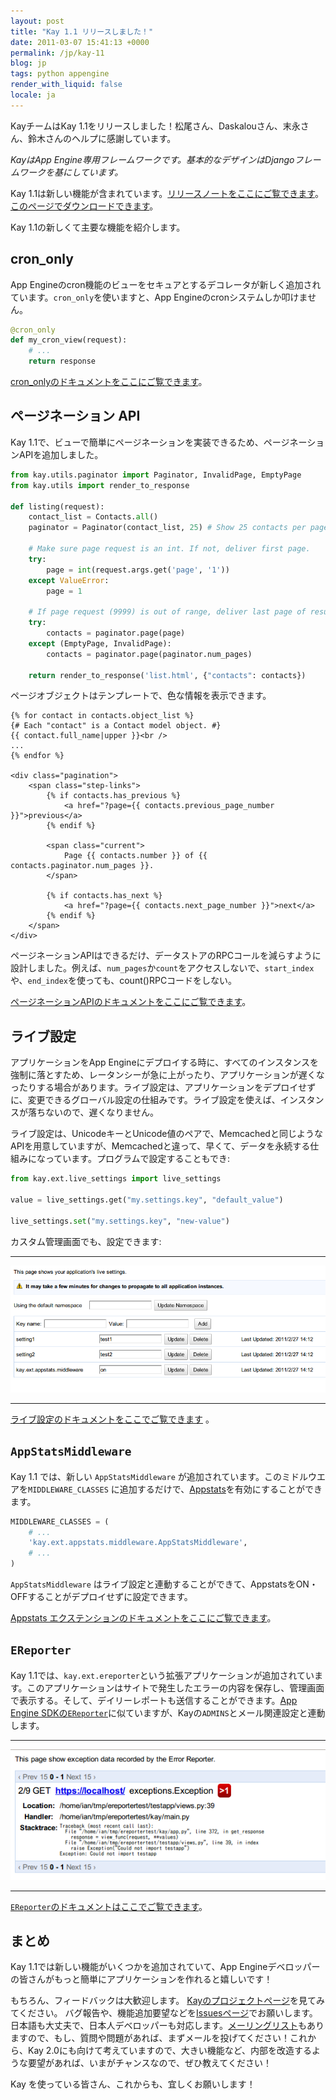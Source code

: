 ```yaml
---
layout: post
title: "Kay 1.1 リリースしました！"
date: 2011-03-07 15:41:13 +0000
permalink: /jp/kay-11
blog: jp
tags: python appengine
render_with_liquid: false
locale: ja
---
```


KayチームはKay 1.1をリリースしました！松尾さん、Daskalouさん、末永さん、鈴木さんのヘルプに感謝しています。

_KayはApp Engine専用フレームワークです。基本的なデザインはDjangoフレームワークを基にしています。_

Kay 1.1は新しい機能が含まれています。[リリースノートをここにご覧できます](http://code.google.com/p/kay-framework/wiki/ReleaseNotes#Kay-1.1.0rc2_-_March_3rd_2011)。[このページでダウンロードできます](http://code.google.com/p/kay-framework/downloads/list)。

Kay 1.1の新しくて主要な機能を紹介します。

## cron_only

App Engineのcron機能のビューをセキュアとするデコレータが新しく追加されています。`cron_only`を使いますと、App Engineのcronシステムしか叩けません。

```python
@cron_only
def my_cron_view(request):
    # ...
    return response
```

[cron_onlyのドキュメントをここにご覧できます](http://kay-docs-jp.shehas.net/decorators.html#kay.utils.decorators.cron_only)。

## ページネーション API

Kay 1.1で、ビューで簡単にページネーションを実装できるため、ページネーションAPIを追加しました。

```python
from kay.utils.paginator import Paginator, InvalidPage, EmptyPage
from kay.utils import render_to_response

def listing(request):
    contact_list = Contacts.all()
    paginator = Paginator(contact_list, 25) # Show 25 contacts per page

    # Make sure page request is an int. If not, deliver first page.
    try:
        page = int(request.args.get('page', '1'))
    except ValueError:
        page = 1

    # If page request (9999) is out of range, deliver last page of results.
    try:
        contacts = paginator.page(page)
    except (EmptyPage, InvalidPage):
        contacts = paginator.page(paginator.num_pages)

    return render_to_response('list.html', {"contacts": contacts})
```

ページオブジェクトはテンプレートで、色な情報を表示できます。

```django
{% for contact in contacts.object_list %}
{# Each "contact" is a Contact model object. #}
{{ contact.full_name|upper }}<br />
...
{% endfor %}

<div class="pagination">
    <span class="step-links">
        {% if contacts.has_previous %}
            <a href="?page={{ contacts.previous_page_number }}">previous</a>
        {% endif %}

        <span class="current">
            Page {{ contacts.number }} of {{ contacts.paginator.num_pages }}.
        </span>

        {% if contacts.has_next %}
            <a href="?page={{ contacts.next_page_number }}">next</a>
        {% endif %}
    </span>
</div>
```

ページネーションAPIはできるだけ、データストアのRPCコールを減らすように設計しました。例えば、`num_pages`か`count`をアクセスしないで、`start_index`や、`end_index`を使っても、count()RPCコードをしない。

[ページネーションAPIのドキュメントをここにご覧できます](http://kay-docs-jp.shehas.net/pagination.html)。

## ライブ設定

アプリケーションをApp Engineにデプロイする時に、すべてのインスタンスを強制に落とすため、レータンシーが急に上がったり、アプリケーションが遅くなったりする場合があります。ライブ設定は、アプリケーションをデプロイせずに、変更できるグローバル設定の仕組みです。ライブ設定を使えば、インスタンスが落ちないので、遅くなりません。

ライブ設定は、UnicodeキーとUnicode値のペアで、Memcachedと同じようなAPIを用意していますが、Memcachedと違って、早くて、データを永続する仕組みになっています。プログラムで設定することもでき:

```python
from kay.ext.live_settings import live_settings

value = live_settings.get("my.settings.key", "default_value")

live_settings.set("my.settings.key", "new-value")
```

カスタム管理画面でも、設定できます:

---

![image](/assets/images/652/live_settings.png)

---

[ライブ設定のドキュメントをここでご覧できます](http://kay-docs-jp.shehas.net/extensions.html#module-kay.ext.live_settings)
。

## `AppStatsMiddleware`

Kay 1.1 では、新しい `AppStatsMiddleware` が追加されています。このミドルウエアを`MIDDLEWARE_CLASSES` に追加するだけで、[Appstats](http://code.google.com/intl/en/appengine/docs/python/tools/appstats.html)を有効にすることができます。

```python
MIDDLEWARE_CLASSES = (
    # ...
    'kay.ext.appstats.middleware.AppStatsMiddleware',
    # ...
)
```

`AppStatsMiddleware` はライブ設定と連動することができて、AppstatsをON・OFFすることがデプロイせずに設定できます。

[Appstats エクステンションのドキュメントをここにご覧できます](http://kay-docs.shehas.net/extensions.html#module-kay.ext.appstats)。

## `EReporter`

Kay 1.1では、`kay.ext.ereporter`という拡張アプリケーションが追加されています。このアプリケーションはサイトで発生したエラーの内容を保存し、管理画面で表示する。そして、デイリーレポートも送信することができます。[App Engine SDKの`EReporter`](http://code.google.com/intl/en/appengine/articles/python/recording_exceptions_with_ereporter.html)に似ていますが、Kayの`ADMINS`とメール関連設定と連動します。

---

![](/assets/images/652/ereporter.png)

---

[`EReporter`のドキュメントはここでご覧できます](http://kay-docs-jp.shehas.net/extensions.html#module-kay.ext.ereporter)。

## まとめ

Kay 1.1では新しい機能がいくつかを追加されていて、App Engineデベロッパーの皆さんがもっと簡単にアプリケーションを作れると嬉しいです！

もちろん、フィードバックは大歓迎します。 [Kayのプロジェクトページ](http://code.google.com/p/kay-framework/)を見てみてください。 バグ報告や、機能追加要望などを[Issuesページ](http://code.google.com/p/kay-framework/issues/list)でお願いします。日本語も大丈夫で、日本人デベロッパーも対応します。[メーリングリスト](https://groups.google.com/group/kay-users-jp)もありますので、もし、質問や問題があれば、まずメールを投げてください！これから、Kay 2.0にも向けて考えていますので、大きい機能など、内部を改造するような要望があれば、いまがチャンスなので、ぜひ教えてください！

Kay を使っている皆さん、これからも、宜しくお願いします！
